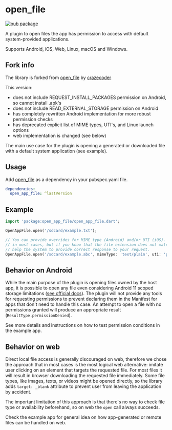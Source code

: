 # open_file
[![pub package](https://img.shields.io/pub/v/open_app_file.svg)](https://pub.dartlang.org/packages/open_app_file)

A plugin to open files the app has permission to access with default system-provided applications.

Supports Android, iOS, Web, Linux, macOS and Windows.

## Fork info

The library is forked from [open_file](https://github.com/crazecoder/open_file) by [crazecoder](https://github.com/crazecoder)

This version:
* does not include REQUEST_INSTALL_PACKAGES permission on Android, so cannot install .apk's
* does not include READ_EXTERNAL_STORAGE permission on Android
* has completely rewritten Android implementation for more robust permission checks
* has deprecated explicit list of MIME types, UTI's, and Linux launch options
* web implementation is changed (see below)

The main use case for the plugin is opening a generated or downloaded file with a default system application (see example).  

## Usage

Add [open_file](https://pub.dartlang.org/packages/open_app_file#-installing-tab-) as a dependency in your pubspec.yaml file.
```yaml
dependencies:
  open_app_file: ^lastVersion
```

## Example
```dart
import 'package:open_app_file/open_app_file.dart';

OpenAppFile.open('/sdcard/example.txt');

// You can provide overrides for MIME type (Android) and/or UTI (iOS). This is not necessary
// in most cases, but if you know that the file extension does not match its content, you can
// help the system to provide correct response to your request.
OpenAppFile.open('/sdcard/example.abc', mimeType: 'text/plain', uti: 'public.plain-text');
```

## Behavior on Android

While the main purpose of the plugin is opening files owned by the host app, it is possible 
to open any file even considering Android 11 scoped storage limitations 
([see official docs](https://developer.android.com/about/versions/11/privacy/storage)).
The plugin will not provide any tools for requesting permissions to prevent declaring
them in the Manifest for apps that don't need to handle this case. 
An attempt to open a file with no permissions granted will produce an appropriate result 
(`ResultType.permissionDenied`).

See more details and instructions on how to test permission conditions in the example app.

## Behavior on web

Direct local file access is generally discouraged on web, therefore we chose the approach that in 
most cases is the most logical web alternative: imitate user clicking on an element that targets the requested file.
For most files it will result in browser downloading the requested file immediately.
Some file types, like images, texts, or videos might be opened directly, so the library adds `target: _blank` attribute
to prevent user from leaving the application by accident.

The important limitation of this approach is that there's no way to check file type or availability 
beforehand, so on web the `open` call always succeeds.

Check the example app for general idea on how app-generated or remote files can be handled on web. 